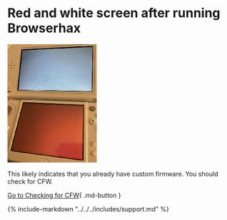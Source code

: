 # Red and white screen after running Browserhax

![Image](/images/ssloth/redwhite.png)

This likely indicates that you already have custom firmware. You should check for CFW.

[Go to Checking for CFW](https://3ds.hacks.guide/checking-for-cfw){ .md-button }

{% include-markdown "../../../includes/support.md" %}